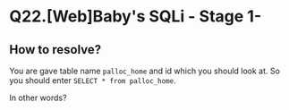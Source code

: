 # Q22.[Web]Baby's SQLi - Stage 1-

## How to resolve?

You are gave table name `palloc_home` and id which you should look at.
So you should enter `SELECT * from palloc_home`.

In other words?
